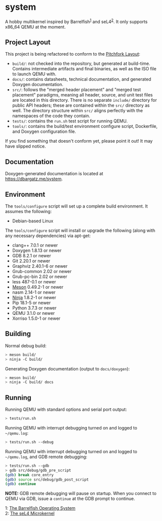 # system

A hobby multikernel inspired by Barrelfish<sup>[1](#barrelfish)</sup> and
seL4<sup>[2](#seL4)</sup>. It only supports x86_64 QEMU at the moment.

## Project Layout

This project is being refactored to conform to the [Pitchfork Layout](https://api.csswg.org/bikeshed/?force=1&url=https://raw.githubusercontent.com/vector-of-bool/pitchfork/develop/data/spec.bs):

+ `build/`: not checked into the repository, but generated at build-time.
            Contains intermediate artifacts and final binaries, as well as the
            ISO file to launch QEMU with.
+ `docs/`: contains datasheets, technical documentation, and generated Doxygen
           documentation.
+ `src/`: follows the "merged header placement" and "merged test placement"
          paradigms, meaning all header, source, and unit test files are located
          in this directory. There is no separate `include/` directory for
          public API headers; these are contained within the `src/` directory as
          well. The directory structure within `src/` aligns perfectly with the
          namespaces of the code they contain.
+ `tests/`: contains the `run.sh` test script for running QEMU.
+ `tools/`: contains the build/test environment configure script, Dockerfile,
            and Doxygen configuration file.

If you find something that doesn't conform yet, please point it out! It may have
slipped notice.

## Documentation

Doxygen-generated documentation is located at <https://dbargatz.me/system>.

## Environment

The `tools/configure` script will set up a complete build environment. It
assumes the following:

+ Debian-based Linux

The `tools/configure` script will install or upgrade the following (along with
any necessary dependencies) via apt-get:

+ clang++ 7.0.1 or newer
+ Doxygen 1.8.13 or newer
+ GDB 8.2.1 or newer
+ Git 2.20.1 or newer
+ Graphviz 2.40.1-6 or newer
+ Grub-common 2.02 or newer
+ Grub-pc-bin 2.02 or newer
+ less 487-0.1 or newer
+ [Meson](https://mesonbuild.com/index.html) 0.49.2-1 or newer
+ nasm 2.14-1 or newer
+ [Ninja](https://ninja-build.org/) 1.8.2-1 or newer
+ Pip 18.1-5 or newer
+ Python 3.7.3 or newer
+ QEMU 3.1.0 or newer
+ Xorriso 1.5.0-1 or newer

## Building

Normal debug build:

```bash
> meson build/
> ninja -C build/
```

Generating Doxygen documentation (output to `docs/doxygen`):

```bash
> meson build/
> ninja -C build/ docs
```

## Running

Running QEMU with standard options and serial port output:

```bash
> tests/run.sh
```

Running QEMU with interrupt debugging turned on and logged to
`~/qemu.log`:

```bash
> tests/run.sh --debug
```

Running QEMU with interrupt debugging turned on and logged to
`~/qemu.log`, and GDB remote debugging:

```bash
> tests/run.sh --gdb
> gdb src/debug/gdb_pre_script
(gdb) break core_entry
(gdb) source src/debug/gdb_post_script
(gdb) continue
```

**NOTE:** GDB remote debugging will pause on startup. When you connect to QEMU via
GDB, issue a `continue` at the GDB prompt to continue.

<a name="barrelfish">1</a>: [The Barrelfish Operating System](http://www.barrelfish.org)<br/>
<a name="seL4">2</a>: [The seL4 Microkernel](https://sel4.systems)
